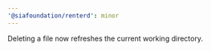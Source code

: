 ```yaml
---
'@siafoundation/renterd': minor
---
```


Deleting a file now refreshes the current working directory.
